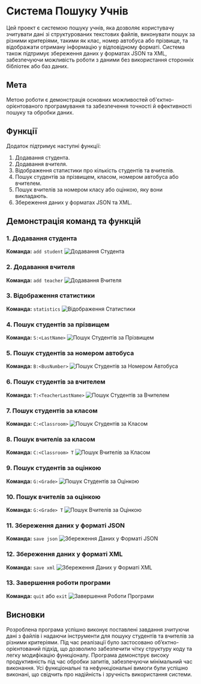 
# Система Пошуку Учнів

Цей проект є системою пошуку учнів, яка дозволяє користувачу зчитувати дані зі структурованих текстових файлів, виконувати пошук за різними критеріями, такими як клас, номер автобуса або прізвище, та відображати отриману інформацію у відповідному форматі. Система також підтримує збереження даних у форматах JSON та XML, забезпечуючи можливість роботи з даними без використання сторонніх бібліотек або баз даних.

## Мета
Метою роботи є демонстрація основних можливостей об'єктно-орієнтованого програмування та забезпечення точності й ефективності пошуку та обробки даних.

## Функції
Додаток підтримує наступні функції:
1. Додавання студента.
2. Додавання вчителя.
3. Відображення статистики про кількість студентів та вчителів.
4. Пошук студентів за прізвищем, класом, номером автобуса або вчителем.
5. Пошук вчителів за номером класу або оцінкою, яку вони викладають.
6. Збереження даних у форматах JSON та XML.

## Демонстрація команд та функцій

### 1. Додавання студента
**Команда:** `add student`
![Додавання Студента](image1.png)

### 2. Додавання вчителя
**Команда:** `add teacher`
![Додавання Вчителя](image2.png)

### 3. Відображення статистики
**Команда:** `statistics`
![Відображення Статистики](image3.png)

### 4. Пошук студентів за прізвищем
**Команда:** `S:<LastName>`
![Пошук Студентів за Прізвищем](image4.png)

### 5. Пошук студентів за номером автобуса
**Команда:** `B:<BusNumber>`
![Пошук Студентів за Номером Автобуса](image5.png)

### 6. Пошук студентів за вчителем
**Команда:** `T:<TeacherLastName>`
![Пошук Студентів за Вчителем](image6.png)

### 7. Пошук студентів за класом
**Команда:** `C:<Classroom>`
![Пошук Студентів за Класом](image7.png)

### 8. Пошук вчителів за класом
**Команда:** `C:<Classroom> T`
![Пошук Вчителів за Класом](image8.png)

### 9. Пошук студентів за оцінкою
**Команда:** `G:<Grade>`
![Пошук Студентів за Оцінкою](image9.png)

### 10. Пошук вчителів за оцінкою
**Команда:** `G:<Grade> T`
![Пошук Вчителів за Оцінкою](image10.png)

### 11. Збереження даних у форматі JSON
**Команда:** `save json`
![Збереження Даних у Форматі JSON](image11.png)

### 12. Збереження даних у форматі XML
**Команда:** `save xml`
![Збереження Даних у Форматі XML](image12.png)

### 13. Завершення роботи програми
**Команда:** `quit` або `exit`
![Завершення Роботи Програми](image13.png)

## Висновки
Розроблена програма успішно виконує поставлені завдання зчитуючи дані з файлів і надаючи інструменти для пошуку студентів та вчителів за різними критеріями. Під час реалізації було застосовано об’єктно-орієнтований підхід, що дозволило забезпечити чітку структуру коду та легку модифікацію функціоналу. Програма демонструє високу продуктивність під час обробки запитів, забезпечуючи мінімальний час виконання. Усі функціональні та нефункціональні вимоги були успішно виконані, що свідчить про надійність і зручність використання системи.
